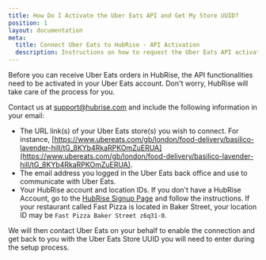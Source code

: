 ```yaml
---
title: How Do I Activate the Uber Eats API and Get My Store UUID?
position: 1
layout: documentation
meta:
  title: Connect Uber Eats to HubRise - API Activation
  description: Instructions on how to request the Uber Eats API activation and Uber Eats Store UUID to start receiving orders on HubRise.
---
```


Before you can receive Uber Eats orders in HubRise, the API functionalities need to be activated in your Uber Eats account. Don't worry, HubRise will take care of the process for you.

Contact us at [support@hubrise.com](mailto:support@hubrise.com) and include the following information in your email:

- The URL link(s) of your Uber Eats store(s) you wish to connect. For instance, [https://www.ubereats.com/gb/london/food-delivery/basilico-lavender-hill/tG_8KYb4RkaRPKOmZuERUA](https://www.ubereats.com/gb/london/food-delivery/basilico-lavender-hill/tG_8KYb4RkaRPKOmZuERUA).
- The email address you logged in the Uber Eats back office and use to communicate with Uber Eats.
- Your HubRise account and location IDs. If you don't have a HubRise Account, go to the [HubRise Signup Page](https://manager.hubrise.com/signup) and follow the instructions. If your restaurant called Fast Pizza is located in Baker Street, your location ID may be `Fast Pizza Baker Street z6q31-0`.

We will then contact Uber Eats on your behalf to enable the connection and get back to you with the Uber Eats Store UUID you will need to enter during the setup process.
